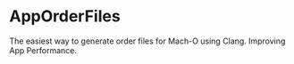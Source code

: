# AppOrderFiles

The easiest way to generate order files for Mach-O using Clang. Improving App Performance.